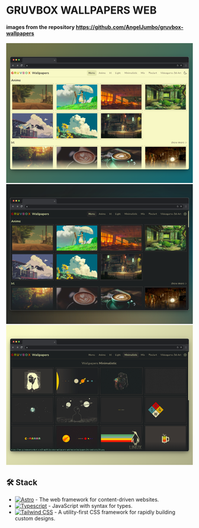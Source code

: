 # GRUVBOX WALLPAPERS WEB

#### images from the repository https://github.com/AngelJumbo/gruvbox-wallpapers

![design 1](screenshots/light.png) ![design 1](screenshots/dark.png) ![design 1](screenshots/dark-2.png)


## 🛠️ Stack

- [![Astro][astro-badge]][astro-url] - The web framework for content-driven websites.
- [![Typescript][typescript-badge]][typescript-url] - JavaScript with syntax for types.
- [![Tailwind CSS][tailwind-badge]][tailwind-url] - A utility-first CSS framework for rapidly building custom designs.



[astro-url]: https://astro.build/
[typescript-url]: https://www.typescriptlang.org/
[tailwind-url]: https://tailwindcss.com/
[astro-badge]: https://img.shields.io/badge/Astro-fff?style=for-the-badge&logo=astro&logoColor=bd303a&color=352563
[typescript-badge]: https://img.shields.io/badge/Typescript-007ACC?style=for-the-badge&logo=typescript&logoColor=white&color=blue
[tailwind-badge]: https://img.shields.io/badge/Tailwind-ffffff?style=for-the-badge&logo=tailwindcss&logoColor=38bdf8
